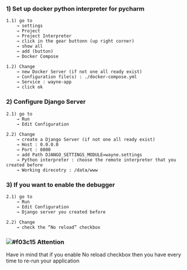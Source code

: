 ### 1) Set up docker python interpreter for pycharm
```
1.1) go to 
	→ settings 
	→ Project 
	→ Project Interpreter
	→ click in the gear buttonn (up right corner)
	→ show all
	→ add (button)
	→ Docker Compose
```
```
1.2) Change
	→ new Docker Server (if not one all ready exist)
	→ Configuration file(s) : ./docker-compose.yml
	→ Service : wayne-app
	→ click ok 
```
### 2) Configure Django Server
```
2.1) go to 
	→ Run 
	→ Edit Configuration
```
```
2.2) Change
	→ create a Django Server (if not one all ready exist)
	→ Host : 0.0.0.0
	→ Port : 8000
	→ add Path DJANGO_SETTINGS_MODULE=wayne.settings
	→ Python interpreter : choose the remote interpreter that you created before 
	→ Working direcotry : /data/www
```

### 3) If you want to enable the debugger
```
2.1) go to 
	→ Run 
	→ Edit Configuration
	→ Django server you created before
```
```
2.2) Change
	→ check the “No reload” checkbox

```
### ![#f03c15](https://placehold.it/15/f03c15/000000?text=+) Attention
Have in mind that if you enable No reload checkbox then you have every time to re-run your
application
